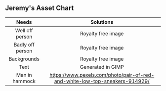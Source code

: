 ## Jeremy's Asset Chart
|Needs                    | Solutions                                          |
|:-----------------------:|:--------------------------------------------------:|
|Well off person          |Royalty free image                                  |
|Badly off person         |Royalty free image                                  |
|Backgrounds              |Royalty free image                                  |
|Text                     |Generated in GIMP                                   |
|Man in hammock           |https://www.pexels.com/photo/pair-of-red-and-white-low-top-sneakers-914929/|
